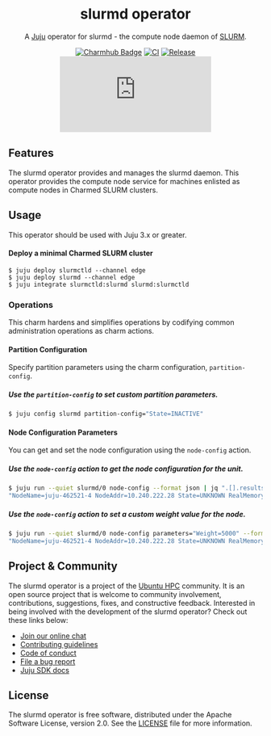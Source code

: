 <div align="center">

# slurmd operator

A [Juju](https://juju.is) operator for slurmd - the compute node daemon of [SLURM](https://slurm.schedmd.com/overview.html).

[![Charmhub Badge](https://charmhub.io/slurmd/badge.svg)](https://charmhub.io/slurmd)
[![CI](https://github.com/omnivector-solutions/slurmd-operator/actions/workflows/ci.yaml/badge.svg)](https://github.com/omnivector-solutions/slurmd-operator/actions/workflows/ci.yaml/badge.svg)
[![Release](https://github.com/omnivector-solutions/slurmd-operator/actions/workflows/release.yaml/badge.svg)](https://github.com/omnivector-solutions/slurmd-operator/actions/workflows/release.yaml/badge.svg)
[![Matrix](https://img.shields.io/matrix/ubuntu-hpc%3Amatrix.org?logo=matrix&label=ubuntu-hpc)](https://matrix.to/#/#ubuntu-hpc:matrix.org)

</div>

## Features

The slurmd operator provides and manages the slurmd daemon. This operator provides the compute node service for machines enlisted as compute nodes in Charmed SLURM clusters.

## Usage

This operator should be used with Juju 3.x or greater.

#### Deploy a minimal Charmed SLURM cluster

```shell
$ juju deploy slurmctld --channel edge
$ juju deploy slurmd --channel edge
$ juju integrate slurmctld:slurmd slurmd:slurmctld
```

### Operations
This charm hardens and simplifies operations by codifying common administration operations as charm actions.

#### Partition Configuration
Specify partition parameters using the charm configuration, `partition-config`.

##### Use the `partition-config` to set custom partition parameters.
```bash
$ juju config slurmd partition-config="State=INACTIVE"
```

#### Node Configuration Parameters
You can get and set the node configuration using the `node-config` action.

##### Use the `node-config` action to get the node configuration for the unit.
```bash
$ juju run --quiet slurmd/0 node-config --format json | jq ".[].results.node.config"
"NodeName=juju-462521-4 NodeAddr=10.240.222.28 State=UNKNOWN RealMemory=64012 CPUs=12 ThreadsPerCore=2 CoresPerSocket=6 SocketsPerBoard=1"
```

##### Use the `node-config` action to set a custom weight value for the node.
```bash
$ juju run --quiet slurmd/0 node-config parameters="Weight=5000" --format json | jq ".[].results.node.config"
"NodeName=juju-462521-4 NodeAddr=10.240.222.28 State=UNKNOWN RealMemory=64012 CPUs=12 ThreadsPerCore=2 CoresPerSocket=6 SocketsPerBoard=1 Weight=5000"
```

## Project & Community

The slurmd operator is a project of the [Ubuntu HPC](https://discourse.ubuntu.com/t/high-performance-computing-team/35988) 
community. It is an open source project that is welcome to community involvement, contributions, suggestions, fixes, and 
constructive feedback. Interested in being involved with the development of the slurmd operator? Check out these links below:

* [Join our online chat](https://matrix.to/#/#ubuntu-hpc:matrix.org)
* [Contributing guidelines](./CONTRIBUTING.md)
* [Code of conduct](https://ubuntu.com/community/ethos/code-of-conduct)
* [File a bug report](https://github.com/omnivector-solutions/slurmctld-operator/issues)
* [Juju SDK docs](https://juju.is/docs/sdk)

## License

The slurmd operator is free software, distributed under the Apache Software License, version 2.0. See the [LICENSE](./LICENSE) file for more information.
